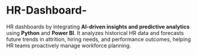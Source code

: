 # HR-Dashboard-
HR dashboards by integrating **AI-driven insights and predictive analytics** using **Python** and **Power BI**. It analyzes historical HR data and forecasts future trends in attrition, hiring needs, and performance outcomes, helping HR teams proactively manage workforce planning.
